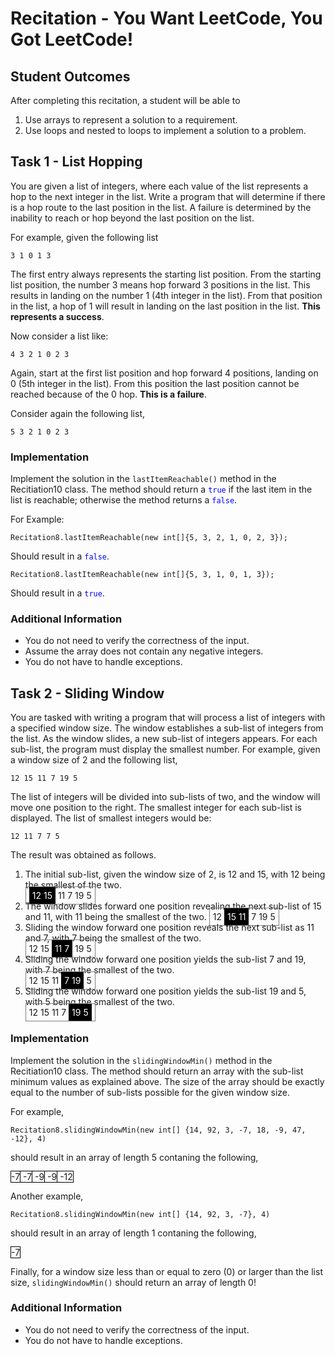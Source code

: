 # Recitation - You Want LeetCode, You Got LeetCode!

## Student Outcomes

After completing this recitation, a student will be able to

1. Use arrays to represent a solution to a requirement.
2. Use loops and nested to loops to implement a solution to a problem.

## Task 1 - List Hopping

You are given a list of integers, where each value of the list represents a hop to the next integer in the list.  Write a program that will determine if there is a hop route to the last position in the list.  A failure is determined by the inability to reach or hop beyond the last position on the list.  

For example, given the following list

```
3 1 0 1 3
```

The first entry always represents the starting list position. From the starting list position, the number 3 means hop forward 3 positions in the list.  This results in landing on the number 1 (4th integer in the list). From that position in the list, a hop of 1 will result in landing on the last position in the list. **This represents a success**.

Now consider a list like:

```
4 3 2 1 0 2 3
```

Again, start at the first list position and hop forward 4 positions, landing on 0 (5th integer in the list). From this position the last position cannot be reached because of the 0 hop. **This is a failure**.

Consider again the following list,

```
5 3 2 1 0 2 3
```

### Implementation

Implement the solution in the `lastItemReachable()` method in the Recitiation10 class.  The method should return a <span style="color:blue;">`true`</span> if the last item in the list is reachable; otherwise the method returns a <span style="color:blue;">`false`</span>.

For Example:

```
Recitation8.lastItemReachable(new int[]{5, 3, 2, 1, 0, 2, 3});
```

Should result in a <span style="color:blue;">`false`</span>. 


```
Recitation8.lastItemReachable(new int[]{5, 3, 1, 0, 1, 3});
```

Should result in a <span style="color:blue;">`true`</span>.

### Additional Information

+ You do not need to verify the correctness of the input.
+ Assume the array does not contain any negative integers.
+ You do not have to handle exceptions.


## Task 2 - Sliding Window

You are tasked with writing a program that will process a list of integers with a specified window size.  The window establishes a sub-list of integers from the list.  As the window slides, a new sub-list of integers appears.  For each sub-list, the program must display the smallest number.  For example, given a window size of 2 and the following list,

```
12 15 11 7 19 5
```

The list of integers will be divided into sub-lists of two, and the window will move one position to the right. The smallest integer for each sub-list is displayed. The list of smallest integers would be:

```
12 11 7 7 5
```

The result was obtained as follows. 

1. The initial sub-list, given the window size of 2, is 12 and 15, with 12 being the smallest of the two.	<br/> <span style="border:1px solid gray;padding:5px"><span style="background-color:black; color: white; padding:5px;">12 15</span> 11 7 19 5</span>
2.	The window slides forward one position revealing the next sub-list of 15 and 11, with 11 being the smallest of the two. 	<span style="border:1px solid gray;padding:5px">12 <span style="background-color:black; color: white; padding:5px;">15 11</span> 7 19 5</span>
3.	Sliding the window forward one position reveals the next sub-list as 11 and 7, with 7 being the smallest of the two. <br/>	<span style="border:1px solid gray;padding:5px">12 15 <span style="background-color:black; color: white; padding:5px;">11 7</span> 19 5</span>
4.	Sliding the window forward one position yields the sub-list 7 and 19, with 7 being the smallest of the two.<br/>	<span style="border:1px solid gray;padding:5px">12 15 11 <span style="background-color:black; color: white; padding:5px;">7 19</span> 5</span>
5.	Sliding the window forward one position yields the sub-list 19 and 5, with 5 being the smallest of the two.<br/>		<span style="border:1px solid gray;padding:5px">12 15 11 7 <span style="background-color:black; color: white; padding:5px;">19 5</span></span>

### Implementation

Implement the solution in the `slidingWindowMin()` method in the Recitiation10 class.  The method should return an array with the sub-list minimum values as explained above.  The size of the array should be exactly equal to the number of sub-lists possible for the given window size.

For example,

```
Recitation8.slidingWindowMin(new int[] {14, 92, 3, -7, 18, -9, 47, -12}, 4)
```

should result in an array of length 5 contaning the following,

<p>
<span style="border:1px black solid;">
<span style="border-right:1px solid black;">-7</span> <span style="border-right:1px solid black;">-7</span> <span style="border-right:1px solid black;">-9</span> <span style="border-right:1px solid black;">-9</span> -12
</span>
</p>

Another example,

```
Recitation8.slidingWindowMin(new int[] {14, 92, 3, -7}, 4)
```

should result in an array of length 1 contaning the following,

<p>
<span style="border:1px black solid;">
-7
</span>
</p>

Finally, for a window size less than or equal to zero (0) or larger than the list size, `slidingWindowMin()` should return an array of length 0!

### Additional Information

+ You do not need to verify the correctness of the input.
+ You do not have to handle exceptions.
